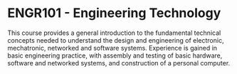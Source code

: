 # ENGR101 - Engineering Technology

This course provides a general introduction to the fundamental technical concepts needed to understand the design and engineering of electronic, mechatronic, networked and software systems. Experience is gained in basic engineering practice, with assembly and testing of basic hardware, software and networked systems, and construction of a personal computer.
